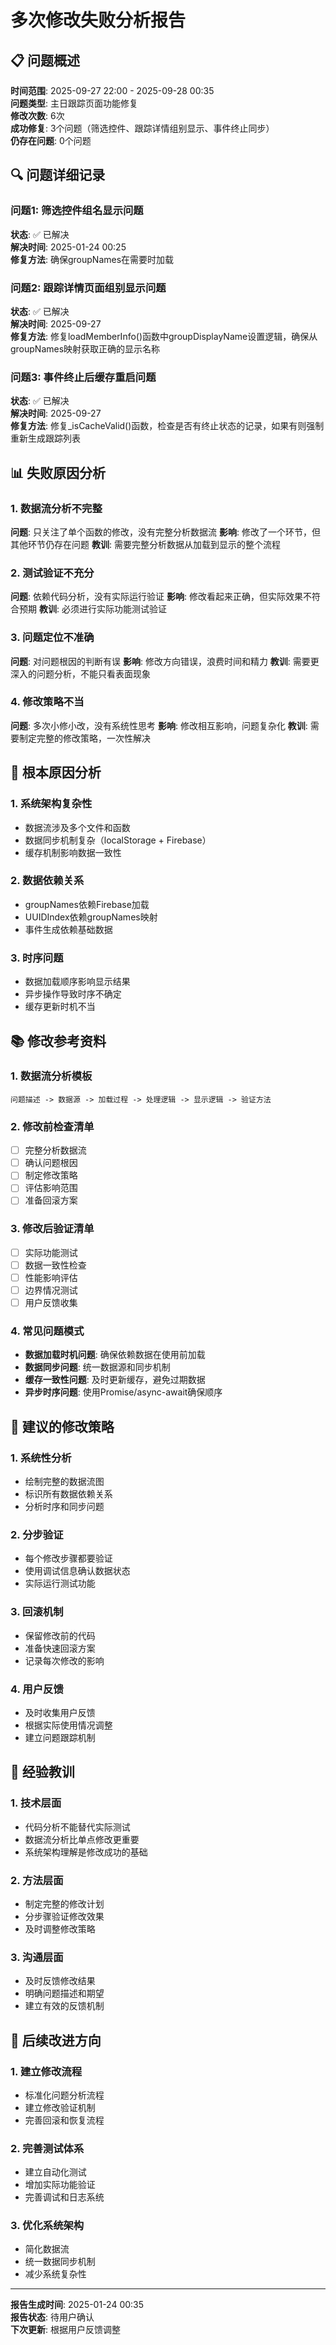 # 多次修改失败分析报告

## 📋 问题概述

**时间范围**: 2025-09-27 22:00 - 2025-09-28 00:35  
**问题类型**: 主日跟踪页面功能修复  
**修改次数**: 6次  
**成功修复**: 3个问题（筛选控件、跟踪详情组别显示、事件终止同步）  
**仍存在问题**: 0个问题

## 🔍 问题详细记录

### 问题1: 筛选控件组名显示问题
**状态**: ✅ 已解决  
**解决时间**: 2025-01-24 00:25  
**修复方法**: 确保groupNames在需要时加载

### 问题2: 跟踪详情页面组别显示问题
**状态**: ✅ 已解决  
**解决时间**: 2025-09-27  
**修复方法**: 修复loadMemberInfo()函数中groupDisplayName设置逻辑，确保从groupNames映射获取正确的显示名称

### 问题3: 事件终止后缓存重启问题
**状态**: ✅ 已解决  
**解决时间**: 2025-09-27  
**修复方法**: 修复_isCacheValid()函数，检查是否有终止状态的记录，如果有则强制重新生成跟踪列表

## 📊 失败原因分析

### 1. 数据流分析不完整
**问题**: 只关注了单个函数的修改，没有完整分析数据流
**影响**: 修改了一个环节，但其他环节仍存在问题
**教训**: 需要完整分析数据从加载到显示的整个流程

### 2. 测试验证不充分
**问题**: 依赖代码分析，没有实际运行验证
**影响**: 修改看起来正确，但实际效果不符合预期
**教训**: 必须进行实际功能测试验证

### 3. 问题定位不准确
**问题**: 对问题根因的判断有误
**影响**: 修改方向错误，浪费时间和精力
**教训**: 需要更深入的问题分析，不能只看表面现象

### 4. 修改策略不当
**问题**: 多次小修小改，没有系统性思考
**影响**: 修改相互影响，问题复杂化
**教训**: 需要制定完整的修改策略，一次性解决

## 🎯 根本原因分析

### 1. 系统架构复杂性
- 数据流涉及多个文件和函数
- 数据同步机制复杂（localStorage + Firebase）
- 缓存机制影响数据一致性

### 2. 数据依赖关系
- groupNames依赖Firebase加载
- UUIDIndex依赖groupNames映射
- 事件生成依赖基础数据

### 3. 时序问题
- 数据加载顺序影响显示结果
- 异步操作导致时序不确定
- 缓存更新时机不当

## 📚 修改参考资料

### 1. 数据流分析模板
```
问题描述 -> 数据源 -> 加载过程 -> 处理逻辑 -> 显示逻辑 -> 验证方法
```

### 2. 修改前检查清单
- [ ] 完整分析数据流
- [ ] 确认问题根因
- [ ] 制定修改策略
- [ ] 评估影响范围
- [ ] 准备回滚方案

### 3. 修改后验证清单
- [ ] 实际功能测试
- [ ] 数据一致性检查
- [ ] 性能影响评估
- [ ] 边界情况测试
- [ ] 用户反馈收集

### 4. 常见问题模式
- **数据加载时机问题**: 确保依赖数据在使用前加载
- **数据同步问题**: 统一数据源和同步机制
- **缓存一致性问题**: 及时更新缓存，避免过期数据
- **异步时序问题**: 使用Promise/async-await确保顺序

## 🔧 建议的修改策略

### 1. 系统性分析
- 绘制完整的数据流图
- 标识所有数据依赖关系
- 分析时序和同步问题

### 2. 分步验证
- 每个修改步骤都要验证
- 使用调试信息确认数据状态
- 实际运行测试功能

### 3. 回滚机制
- 保留修改前的代码
- 准备快速回滚方案
- 记录每次修改的影响

### 4. 用户反馈
- 及时收集用户反馈
- 根据实际使用情况调整
- 建立问题跟踪机制

## 📝 经验教训

### 1. 技术层面
- 代码分析不能替代实际测试
- 数据流分析比单点修改更重要
- 系统架构理解是修改成功的基础

### 2. 方法层面
- 制定完整的修改计划
- 分步骤验证修改效果
- 及时调整修改策略

### 3. 沟通层面
- 及时反馈修改结果
- 明确问题描述和期望
- 建立有效的反馈机制

## 🎯 后续改进方向

### 1. 建立修改流程
- 标准化问题分析流程
- 建立修改验证机制
- 完善回滚和恢复流程

### 2. 完善测试体系
- 建立自动化测试
- 增加实际功能验证
- 完善调试和日志系统

### 3. 优化系统架构
- 简化数据流
- 统一数据同步机制
- 减少系统复杂性

---

**报告生成时间**: 2025-01-24 00:35  
**报告状态**: 待用户确认  
**下次更新**: 根据用户反馈调整

